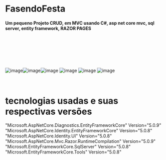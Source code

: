 
<h1> FasendoFesta </h1>


<h4> Um pequeno Projeto CRUD, em MVC usando C#, asp net core mvc, sql server, entity framework, RAZOR PAGES </h4>

</br>



</br>

</br>




</br>
 </br>
 
 ![image](https://user-images.githubusercontent.com/37316110/132594198-57768958-6449-4cd8-98be-a73e417b1a2c.png)![image](https://user-images.githubusercontent.com/37316110/132593395-cb00e844-15f5-4dfe-b1ef-9487c6bf5f7c.png)![image](https://user-images.githubusercontent.com/37316110/132594259-8e13f914-5f0c-4caa-9ac6-2829d4f4116f.png)
  ![image](https://user-images.githubusercontent.com/37316110/132593679-be0037ea-eff0-47ad-bb20-c46e148322c9.png)
![image](https://user-images.githubusercontent.com/37316110/132593988-d691f624-9c3e-410a-aef5-42af239da6b9.png)
![image](https://user-images.githubusercontent.com/37316110/132594052-ef3afc1f-7213-4ae9-8e28-cb1d8ac48a01.png)
</br>









</br>



<h1> tecnologias usadas e suas respectivas versões </h1>

"Microsoft.AspNetCore.Diagnostics.EntityFrameworkCore" Version="5.0.9" </br>
"Microsoft.AspNetCore.Identity.EntityFrameworkCore" Version="5.0.8"  </br>
"Microsoft.AspNetCore.Identity.UI" Version="5.0.8" </br>
"Microsoft.AspNetCore.Mvc.Razor.RuntimeCompilation" Version="5.0.9" </br>
"Microsoft.EntityFrameworkCore.SqlServer" Version="5.0.8" </br>
"Microsoft.EntityFrameworkCore.Tools" Version="5.0.8" </br>

